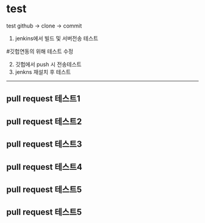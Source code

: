 # test
test
github -> clone -> commit

1. jenkins에서 빌드 및 서버전송 테스트

#깃헙연동의 위해 테스트 수정

2. 깃헙에서 push 시 전송테스트
3. jenkns 재설치 후 테스트



------------------
pull request 테스트1
------------------
pull request 테스트2
------------------
pull request 테스트3
------------------
pull request 테스트4
------------------
pull request 테스트5
------------------
pull request 테스트5
------------------

